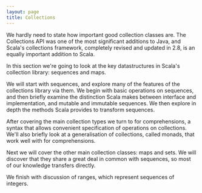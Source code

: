 ```yaml
---
layout: page
title: Collections
---
```


We hardly need to state how important good collection classes are. The Collections API was one of the most significant additions to Java, and Scala's collections framework, completely revised and updated in 2.8, is an equally important addition to Scala.

In this section we're going to look at the key datastructures in Scala's collection library: sequences and maps.

We will start with sequences, and explore many of the features of the collections library via them. We begin with basic operations on sequences, and then briefly examine the distinction Scala makes between interface and implementation, and mutable and immutable sequences. We then explore in depth the methods Scala provides to transform sequences.

After covering the main collection types we turn to for comprehensions, a syntax that allows convenient specification of operations on collections. We'll also briefly look at a generalisation of collections, called monads, that work well with for comprehensions.

Next we will cover the other main collection classes: maps and sets. We will discover that they share a great deal in common with sequences, so most of our knowledge transfers directly.

We finish with discussion of ranges, which represent sequences of integers.
